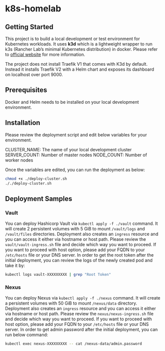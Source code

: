 # k8s-homelab

## Getting Started
This project is to build a local development or test environment for Kubernetes workloads. It uses **k3d** which is a lightweight wrapper to run k3s (Rancher Lab’s minimal Kubernetes distribution) in docker. Please refer to [official website](https://k3d.io/) for more information.

The project does not install Traefik V1 that comes with K3d by default. Instead it installs Traefik V2 with a Helm chart and exposes its dashboard on localhost over port 9000.

## Prerequisites
Docker and Helm needs to be installed on your local development environment.

## Installation
Please review the deployment script and edit below variables for your environment.

CLUSTER_NAME: The name of your local development cluster
SERVER_COUNT: Number of master nodes
NODE_COUNT: Number of worker nodes

Once the variables are edited, you can run the deployment as below:

```sh
chmod +x ./deploy-cluster.sh
././deploy-cluster.sh
```

## Deployment Samples

### Vault
You can deploy Hashicorp Vault via `kubectl apply -f ./vault` command. It will create 2 persistent volumes with 5 GiB to mount `/vault/logs` and `/vault/files` directories. Deployment also creates an `ingress` resource and you can access it either via hostname or host path. Please review the `vault/vault-ingress.sh` file and decide which way you want to proceed. If you want to proceed with host option, please add your FQDN to your `/etc/hosts` file or your DNS server. 
In order to get the root token after the initial deployment, you can review the logs of the newly created pod and take it by:
```sh
kubectl logs vault-XXXXXXXXX | grep "Root Token"
```

### Nexus
You can deploy Nexus via `kubectl apply -f ./nexus` command. It will create a persistent volumes with 50 GiB to mount `/nexus/data` directory. Deployment also creates an `ingress` resource and you can access it either via hostname or host path. Please review the `nexus/nexus-ingress.sh` file and decide which way you want to proceed. If you want to proceed with host option, please add your FQDN to your `/etc/hosts` file or your DNS server. 
In order to get admin password after the initial deployment, you can run below command:
```sh
kubectl exec nexus-XXXXXXXXX -- cat /nexus-data/admin.password
```
